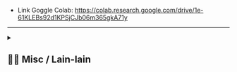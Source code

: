 - Link Goggle Colab: https://colab.research.google.com/drive/1e-61KLEBs92d1KPSjCJb06m365gkA71y

---
<details> 
  <summary>
  <h2> ⛓️‍💥 Misc / Lain-lain</h2> 
  </summary>

<p>
<div align="center">
<h3>
  🗣️ Powered By:
</h3>
<img src="https://awesome-svg.vercel.app/card/card_2?name=NightRunners02&summary=Newbie%20Developer&style=nameColor:rgba(223,255,0,1);summaryColor:rgba(57,255,20,1);backgroundColor:rgba(0,0,0,1);" />

---
<h3>
  🌠 Starred:
</h3>
  
[![Stargazers repo roster for @NightRunners02/](https://reporoster.com/stars/NightRunners02/Stastistik_Data_Minecraft)](https://github.com/NightRunners02/Stastistik_Data_Minecraft/stargazers)

---
<h3>
  🪐 Forked:
</h3>

[![Forkers repo roster for @NightRunners02/](https://reporoster.com/forks/NightRunners02/Stastistik_Data_Minecraft)](https://github.com/NightRunners02/Stastistik_Data_Minecraft/network/members)

---
<h3>
  💫 Star History:
</h3>

[![Star History Chart](https://api.star-history.com/svg?repos=NightRunners02/Stastistik_Data_Minecraft&type=Date)](https://star-history.com/#NightRunners02/Stastistik_Data_Minecraft&Date)

</p>
</div>
</details>

